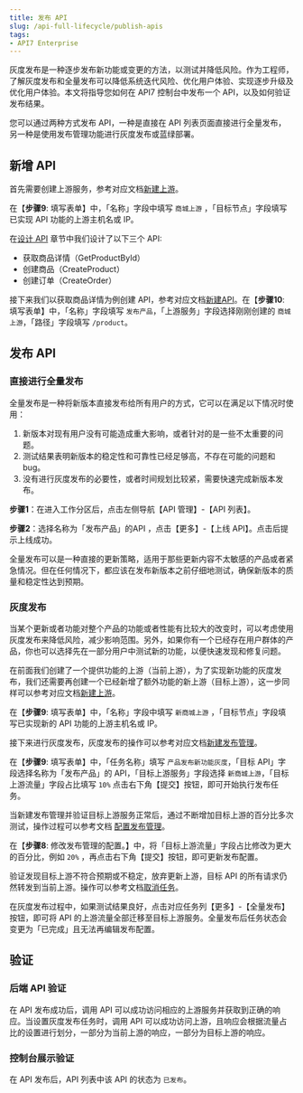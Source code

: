 ```yaml
---
title: 发布 API
slug: /api-full-lifecycle/publish-apis
tags:
- API7 Enterprise
---
```


灰度发布是一种逐步发布新功能或变更的方法，以测试并降低风险。作为工程师，了解灰度发布和全量发布可以降低系统迭代风险、优化用户体验、实现逐步升级及优化用户体验。本文将指导您如何在 API7 控制台中发布一个 API，以及如何验证发布结果。

您可以通过两种方式发布 API，一种是直接在 API 列表页面直接进行全量发布，另一种是使用发布管理功能进行灰度发布或蓝绿部署。

## 新增 API

首先需要创建上游服务，参考对应文档[新建上游](https://docs.apiseven.com/enterprise/user-manual/cluster/upstream#%E6%96%B0%E5%BB%BA%E4%B8%8A%E6%B8%B8)。

在【**步骤9**: 填写表单】中，「名称」字段中填写 `商城上游` ，「目标节点」字段填写已实现 API 功能的上游主机名或 IP。

在[设计 API](https://docs.apiseven.com/enterprise/api-full-lifecycle/design-apis) 章节中我们设计了以下三个 API:

- 获取商品详情（GetProductById）
- 创建商品（CreateProduct）
- 创建订单（CreateOrder）

接下来我们以获取商品详情为例创建 API，参考对应文档[新建API](https://docs.apiseven.com/enterprise/user-manual/cluster/api#%E6%96%B0%E5%BB%BA-api)。在【**步骤10**: 填写表单】中，「名称」字段填写 `发布产品`，「上游服务」字段选择刚刚创建的 `商城上游`，「路径」字段填写 `/product`。

## 发布 API

### 直接进行全量发布

全量发布是一种将新版本直接发布给所有用户的方式，它可以在满足以下情况时使用：

1. 新版本对现有用户没有可能造成重大影响，或者针对的是一些不太重要的问题。
2. 测试结果表明新版本的稳定性和可靠性已经足够高，不存在可能的问题和 bug。
3. 没有进行灰度发布的必要性，或者时间规划比较紧，需要快速完成新版本发布。

**步骤1**：在进入工作分区后，点击左侧导航【API 管理】-【API 列表】。

**步骤2**：选择名称为「发布产品」的API ，点击【更多】-【上线 API】。点击后提示上线成功。

全量发布可以是一种直接的更新策略，适用于那些更新内容不太敏感的产品或者紧急情况。但在任何情况下，都应该在发布新版本之前仔细地测试，确保新版本的质量和稳定性达到预期。

### 灰度发布

当某个更新或者功能对整个产品的功能或者性能有比较大的改变时，可以考虑使用灰度发布来降低风险，减少影响范围。另外，如果你有一个已经存在用户群体的产品，你也可以选择先在一部分用户中测试新的功能，以便快速发现和修复问题。

在前面我们创建了一个提供功能的上游（当前上游），为了实现新功能的灰度发布，我们还需要再创建一个已经新增了额外功能的新上游（目标上游），这一步同样可以参考对应文档[新建上游](https://docs.apiseven.com/enterprise/user-manual/cluster/upstream#%E6%96%B0%E5%BB%BA%E4%B8%8A%E6%B8%B8)。

在【**步骤9**: 填写表单】中，「名称」字段中填写 `新商城上游` ，「目标节点」字段填写已实现新的 API 功能的上游主机名或 IP。

接下来进行灰度发布，灰度发布的操作可以参考对应文档[新建发布管理](https://docs.apiseven.com/enterprise/user-manual/cluster/canary#%E6%96%B0%E5%BB%BA%E5%8F%91%E5%B8%83%E7%AE%A1%E7%90%86)。

在【**步骤9**: 填写表单】中，「任务名称」填写 `产品发布新功能灰度`，「目标 API」字段选择名称为「发布产品」的 API，「目标上游服务」字段选择 `新商城上游`，「目标上游流量」字段占比填写 `10%` 点击右下角【提交】按钮，即可开始执行发布任务。

当新建发布管理并验证目标上游服务正常后，通过不断增加目标上游的百分比多次测试，操作过程可以参考文档 [配置发布管理](新建发布管理并验证目标上游服务正常后，通过不断增加目标上游的百分比多次测试)。

在【**步骤8**: 修改发布管理的配置。】中，将「目标上游流量」字段占比修改为更大的百分比，例如 `20%` ，再点击右下角【提交】按钮，即可更新发布配置。

验证发现目标上游不符合预期或不稳定，放弃更新上游，目标 API 的所有请求仍然转发到当前上游。操作可以参考文档[取消任务](https://docs.apiseven.com/enterprise/user-manual/cluster/canary#%E5%8F%96%E6%B6%88%E4%BB%BB%E5%8A%A1)。

在灰度发布过程中，如果测试结果良好，点击对应任务列【更多】-【全量发布】按钮，即可将 API 的上游流量全部迁移至目标上游服务。全量发布后任务状态会变更为「已完成」且无法再编辑发布配置。

## 验证

### 后端 API 验证

在 API 发布成功后，调用 API 可以成功访问相应的上游服务并获取到正确的响应。当设置灰度发布任务时，调用 API 可以成功访问上游，且响应会根据流量占比的设置进行划分，一部分为当前上游的响应，一部分为目标上游的响应。

### 控制台展示验证

在 API 发布后，API 列表中该 API 的状态为 `已发布`。
